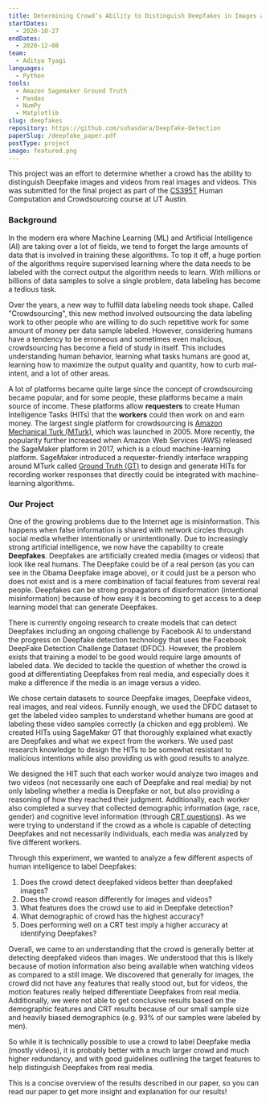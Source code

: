 ```yaml
---
title: Determining Crowd’s Ability to Distinguish Deepfakes in Images and Videos
startDates:
  - 2020-10-27
endDates:
  - 2020-12-08
team:
  - Aditya Tyagi
languages:
  - Python
tools:
  - Amazon Sagemaker Ground Truth
  - Pandas
  - NumPy
  - Matplotlib
slug: deepfakes
repository: https://github.com/suhasdara/Deepfake-Detection
paperSlug: /deepfake_paper.pdf
postType: project
image: featured.png
---
```


This project was an effort to determine whether a crowd has the ability to
distinguish Deepfake images and videos from real images and videos. This was
submitted for the final project as part of the
[CS395T](https://www.ischool.utexas.edu/~ml/teaching/crowd-fall20) Human
Computation and Crowdsourcing course at UT Austin.

### Background

In the modern era where Machine Learning (ML) and Artificial Intelligence (AI)
are taking over a lot of fields, we tend to forget the large amounts of data
that is involved in training these algorithms. To top it off, a huge portion
of the algorithms require supervised learning where the data needs to be
labeled with the correct output the algorithm needs to learn. With millions or
billions of data samples to solve a single problem, data labeling has become a
tedious task.

Over the years, a new way to fulfill data labeling needs took shape. Called
"Crowdsourcing", this new method involved outsourcing the data labeling work
to other people who are willing to do such repetitive work for some amount of
money per data sample labeled. However, considering humans have a tendency to
be erroneous and sometimes even malicious, crowdsourcing has become a field of
study in itself. This includes understanding human behavior, learning what
tasks humans are good at, learning how to maximize the output quality and
quantity, how to curb mal-intent, and a lot of other areas.

A lot of platforms became quite large since the concept of crowdsourcing
became popular, and for some people, these platforms became a main source of
income. These platforms allow **requesters** to create Human Intelligence
Tasks (HITs) that the **workers** could then work on and earn money. The
largest single platform for crowdsourcing is
[Amazon Mechanical Turk (MTurk)](https://www.mturk.com/), which was launched
in 2005. More recently, the popularity further increased when Amazon Web
Services (AWS) released the SageMaker platform in 2017, which is a cloud
machine-learning platform. SageMaker introduced a requester-friendly interface
wrapping around MTurk called
[Ground Truth (GT)](https://aws.amazon.com/sagemaker/groundtruth/) to design
and generate HITs for recording worker responses that directly could be
integrated with machine-learning algorithms.

### Our Project

One of the growing problems due to the Internet age is misinformation. This
happens when false information is shared with network circles through social
media whether intentionally or unintentionally. Due to increasingly strong
artificial intelligence, we now have the capability to create **Deepfakes**.
Deepfakes are artificially created media (images or videos) that look like
real humans. The Deepfake could be of a real person (as you can see in the
Obama Deepfake image above), or it could just be a person who does not exist
and is a mere combination of facial features from several real people.
Deepfakes can be strong propagators of disinformation (intentional
misinformation) because of how easy it is becoming to get access to a deep
learning model that can generate Deepfakes.

There is currently ongoing research to create models that can detect Deepfakes
including an ongoing challenge by Facebook AI to understand the progress on
Deepfake detection technology that uses the Facebook DeepFake Detection
Challenge Dataset (DFDC). However, the problem exists that training a model
to be good would require large amounts of labeled data. We decided to tackle
the question of whether the crowd is good at differentiating Deepfakes from
real media, and especially does it make a difference if the media is an image
versus a video.

We chose certain datasets to source Deepfake images, Deepfake videos, real
images, and real videos. Funnily enough, we used the DFDC dataset to get
the labeled video samples to understand whether humans are good at labeling
these video samples correctly (a chicken and egg problem). We created HITs
using SageMaker GT that thoroughly explained what exactly are Deepfakes and
what we expect from the workers. We used past research knowledge to design
the HITs to be somewhat resistant to malicious intentions while also providing
us with good results to analyze.

We designed the HIT such that each worker would analyze two images and two
videos (not necessarily one each of Deepfake and real media) by not only
labeling whether a media is Deepfake or not, but also providing a reasoning
of how they reached their judgment. Additionally, each worker also
completed a survey that collected demographic information (age, race, gender)
and cognitive level information (through
[CRT questions](https://en.wikipedia.org/wiki/Cognitive_reflection_test)).
As we were trying to understand if the crowd as a whole is capable of
detecting Deepfakes and not necessarily individuals, each media was analyzed
by five different workers.

Through this experiment, we wanted to analyze a few different aspects of
human intelligence to label Deepfakes:
1. Does the crowd detect deepfaked videos better than deepfaked images?
2. Does the crowd reason differently for images and videos?
3. What features does the crowd use to aid in Deepfake detection?
4. What demographic of crowd has the highest accuracy?
5. Does performing well on a CRT test imply a higher accuracy at identifying
Deepfakes?

Overall, we came to an understanding that the crowd is generally better at
detecting deepfaked videos than images. We understood that this is likely
because of motion information also being available when watching videos as
compared to a still image. We discovered that generally for images, the crowd
did not have any features that really stood out, but for videos, the motion
features really helped differentiate Deepfakes from real media. Additionally,
we were not able to get conclusive results based on the demographic features
and CRT results because of our small sample size and heavily biased
demographics (e.g. 93% of our samples were labeled by men).

So while it is technically possible to use a crowd to label Deepfake media
(mostly videos), it is probably better with a much larger crowd and much
higher redundancy, and with good guidelines outlining the target features to
help distinguish Deepfakes from real media.

This is a concise overview of the results described in our paper, so you can
read our paper to get more insight and explanation for our results!
